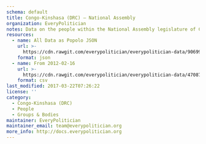 ```yaml
---
schema: default
title: Congo-Kinshasa (DRC) — National Assembly
organization: EveryPolitician
notes: Data on the people within the National Assembly legislature of Congo-Kinshasa (DRC).
resources:
  - name: All Data as Popolo JSON
    url: >-
      https://cdn.rawgit.com/everypolitician/everypolitician-data/906992a25773c1c8eb94d2491f84f07435da40fb/data/Congo-Kinshasa/Assembly/ep-popolo-v1.0.json
    format: json
  - name: From 2012-02-16
    url: >-
      https://cdn.rawgit.com/everypolitician/everypolitician-data/47087463bdf1ecbad42a9792df0c2b1b89b90353/data/Congo-Kinshasa/Assembly/term-2012.csv
    format: csv
last_modified: 2017-03-22T07:26:22
license: ''
category:
  - Congo-Kinshasa (DRC)
  - People
  - Groups & Bodies
maintainer: EveryPolitician
maintainer_email: team@everypolitician.org
more_info: http://docs.everypolitician.org
---
```

